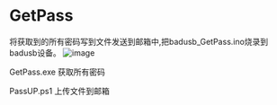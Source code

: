 # GetPass
将获取到的所有密码写到文件发送到邮箱中,把badusb_GetPass.ino烧录到badusb设备。
![image](https://github.com/kissgeek/GetPass/blob/master/image/GetPass.png)


GetPass.exe
获取所有密码


PassUP.ps1
上传文件到邮箱

